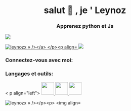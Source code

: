 <h1 align="center">salut 👋 , je ' Leynoz</h1><h3 align="center">Apprenez python et Js</h3><p align="left"> <img src="https://komarev.com/ghpvc/?username=leynozx&label=Profile%20views&color=0e75b6&style=flat » alt="leynozx » /> </p>




<p align="left"> <a href="https://github.com/ryo-ma/github-profile-trophy"><img src= » https://github-profile-trophy.vercel.app/?username=leynozx » alt="leynozx » /></a> </p><p align="left"> <a href="https://twitter.com/ » target="blank"><img src="https://img.shields.io/twitter/follow/?logo=twitter&style=for-the-badge » alt=" » /></a> </p><h3 align="left">Connectez-vous avec moi:</h3><p align="left"></p>







<h3 align="left">Langages et outils:</h3><
p align="left"> <a href="https://developer.mozilla.org/en-US/docs/Web/JavaScript » target="_blank » rel="noreferrer"> <img src="https://raw.githubusercontent.com/devicons/devicon/master/icons/javascript/javascript-original.svg » alt="javascript » width="40 » height="40"/> </a> <a href="https://nodejs.org » target="_blank » rel="noreferrer"> <img src="https://raw.githubusercontent.com/devicons/devicon/master/icons/nodejs/nodejs-original-wordmark.svg » alt="nodejs » width="40 » height="40"/> </a> <a href="https://www.python.org » target="_blank » rel="noreferrer"> <img src="https://raw.githubusercontent.com/devicons/devicon/master/icons/python/python-original.svg » alt="python » width="40 » height="40"/> </a> </p>

<p><img align="left » src="https://github-readme-stats.vercel.app/api/top-langs?username=leynozx&show_icons=true&locale=en&layout=compact » alt="leynozx » /></p><p>&nbsp;<img align="center » src="https://github-readme-stats.vercel.app/api?username=leynozx&show_icons=true&locale=en » alt="leynozx » /></p>



<p><img align="center » src="https://github-readme-streak-stats.herokuapp.com/?user=leynozx& » alt="leynozx » /></p>
